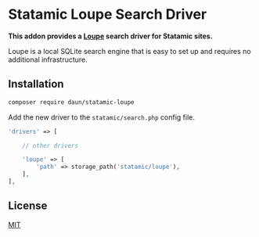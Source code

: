 # Statamic Loupe Search Driver

**This addon provides a [Loupe](https://github.com/loupe-php/loupe) search driver for Statamic sites.**

Loupe is a local SQLite search engine that is easy to set up and requires no additional infrastructure.

## Installation

```sh
composer require daun/statamic-loupe
```

Add the new driver to the `statamic/search.php` config file.

```php
'drivers' => [

    // other drivers

    'loupe' => [
        'path' => storage_path('statamic/loupe'),
    ],
],
```

## License

[MIT](https://opensource.org/licenses/MIT)
